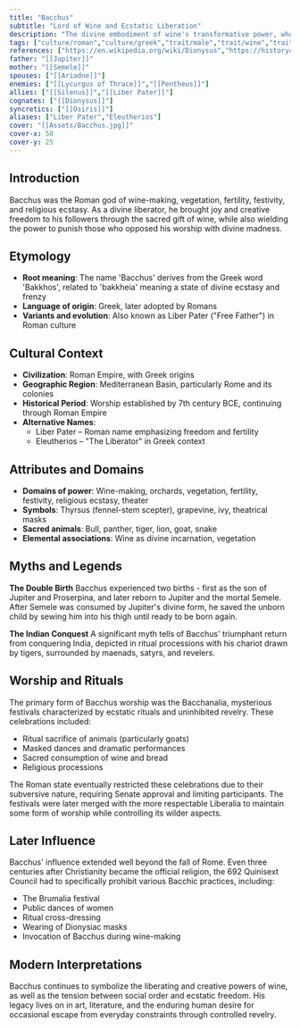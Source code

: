 ```yaml
---
title: "Bacchus"
subtitle: "Lord of Wine and Ecstatic Liberation"
description: "The divine embodiment of wine's transformative power, whose presence liberates mortals from earthly constraints through sacred revelry"
tags: ["culture/roman","culture/greek","trait/male","trait/wine","trait/fertility","trait/vegetation","trait/theater","trait/ecstasy","trait/freedom"]
references: ["https://en.wikipedia.org/wiki/Dionysus","https://historycooperative.org/bacchus/","https://www.worldhistory.org/Bacchus/"]
father: "[[Jupiter]]"
mother: "[[Semele]]"
spouses: ["[[Ariadne]]"]
enemies: ["[[Lycurgus of Thrace]]","[[Pentheus]]"]
allies: ["[[Silenus]]","[[Liber Pater]]"]
cognates: ["[[Dionysus]]"]
syncretics: ["[[Osiris]]"]
aliases: ["Liber Pater","Eleutherios"]
cover: "[[Assets/Bacchus.jpg]]"
cover-x: 50
cover-y: 25
---
```

## Introduction
Bacchus was the Roman god of wine-making, vegetation, fertility, festivity, and religious ecstasy. As a divine liberator, he brought joy and creative freedom to his followers through the sacred gift of wine, while also wielding the power to punish those who opposed his worship with divine madness.

## Etymology
- **Root meaning**: The name 'Bacchus' derives from the Greek word 'Bakkhos', related to 'bakkheia' meaning a state of divine ecstasy and frenzy
- **Language of origin**: Greek, later adopted by Romans
- **Variants and evolution**: Also known as Liber Pater ("Free Father") in Roman culture

## Cultural Context
- **Civilization**: Roman Empire, with Greek origins
- **Geographic Region**: Mediterranean Basin, particularly Rome and its colonies
- **Historical Period**: Worship established by 7th century BCE, continuing through Roman Empire
- **Alternative Names**:
  - Liber Pater – Roman name emphasizing freedom and fertility
  - Eleutherios – "The Liberator" in Greek context

## Attributes and Domains
- **Domains of power**: Wine-making, orchards, vegetation, fertility, festivity, religious ecstasy, theater
- **Symbols**: Thyrsus (fennel-stem scepter), grapevine, ivy, theatrical masks
- **Sacred animals**: Bull, panther, tiger, lion, goat, snake
- **Elemental associations**: Wine as divine incarnation, vegetation

## Myths and Legends

**The Double Birth**
Bacchus experienced two births - first as the son of Jupiter and Proserpina, and later reborn to Jupiter and the mortal Semele. After Semele was consumed by Jupiter's divine form, he saved the unborn child by sewing him into his thigh until ready to be born again.

**The Indian Conquest**
A significant myth tells of Bacchus' triumphant return from conquering India, depicted in ritual processions with his chariot drawn by tigers, surrounded by maenads, satyrs, and revelers.

## Worship and Rituals

The primary form of Bacchus worship was the Bacchanalia, mysterious festivals characterized by ecstatic rituals and uninhibited revelry. These celebrations included:
- Ritual sacrifice of animals (particularly goats)
- Masked dances and dramatic performances
- Sacred consumption of wine and bread
- Religious processions

The Roman state eventually restricted these celebrations due to their subversive nature, requiring Senate approval and limiting participants. The festivals were later merged with the more respectable Liberalia to maintain some form of worship while controlling its wilder aspects.

## Later Influence

Bacchus' influence extended well beyond the fall of Rome. Even three centuries after Christianity became the official religion, the 692 Quinisext Council had to specifically prohibit various Bacchic practices, including:
- The Brumalia festival
- Public dances of women
- Ritual cross-dressing
- Wearing of Dionysiac masks
- Invocation of Bacchus during wine-making

## Modern Interpretations

Bacchus continues to symbolize the liberating and creative powers of wine, as well as the tension between social order and ecstatic freedom. His legacy lives on in art, literature, and the enduring human desire for occasional escape from everyday constraints through controlled revelry.
